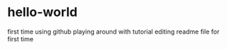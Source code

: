 # hello-world
first time using github playing around with tutorial
editing readme file for first time
